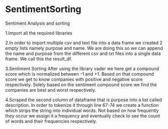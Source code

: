 # SentimentSorting
Sentiment Analysis and sorting

1.Import all the required libraries

2.In order to import multiple csv and text file into a data frame we created 2 empty lists namely purpose and name. We are doing this so we can append the name and purpose from the different csv and txt files into a single data frame. We call this the result_df.

3.Sentiment Sorting
After using the library vader we here get a compound score which is normalized between -1 and +1. Based on that compound score we get to know companies with positive and negative score respectively. Solely based on the sentiment compound score we find the companies are best and worst respectively.

4.Scraped the second column of dataframe that is purpose into a list called description. In order to tokenize it through line 67-74 we create a function which strips the string into individual words. Not based on how frequently they occur we assign it a frequency and eventually check to see the count of words and their frequencies respectively.
